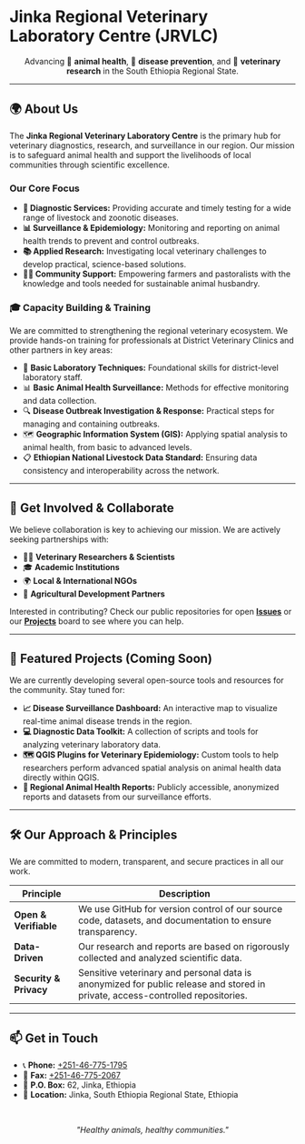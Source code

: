 <p align="center">
  <!-- Optional: Add your logo here. Uncomment and replace the src. -->
  <!-- <img src="URL_TO_YOUR_LOGO.png" alt="JRVLC Logo" width="150"/> -->
  <h1>Jinka Regional Veterinary Laboratory Centre (JRVLC)</h1>
</p>

<p align="center">
  Advancing 🐄 <b>animal health</b>, 🔬 <b>disease prevention</b>, and 🧪 <b>veterinary research</b> in the South Ethiopia Regional State.
</p>

---

## 🌍 About Us

The **Jinka Regional Veterinary Laboratory Centre** is the primary hub for veterinary diagnostics, research, and surveillance in our region. Our mission is to safeguard animal health and support the livelihoods of local communities through scientific excellence.

### Our Core Focus
-   **🧬 Diagnostic Services:** Providing accurate and timely testing for a wide range of livestock and zoonotic diseases.
-   **📊 Surveillance & Epidemiology:** Monitoring and reporting on animal health trends to prevent and control outbreaks.
-   **📚 Applied Research:** Investigating local veterinary challenges to develop practical, science-based solutions.
-   **👨‍🌾 Community Support:** Empowering farmers and pastoralists with the knowledge and tools needed for sustainable animal husbandry.

### 🎓 Capacity Building & Training
We are committed to strengthening the regional veterinary ecosystem. We provide hands-on training for professionals at District Veterinary Clinics and other partners in key areas:

-   🧪 **Basic Laboratory Techniques:** Foundational skills for district-level laboratory staff.
-   📊 **Basic Animal Health Surveillance:** Methods for effective monitoring and data collection.
-   🔍 **Disease Outbreak Investigation & Response:** Practical steps for managing and containing outbreaks.
-   🗺️ **Geographic Information System (GIS):** Applying spatial analysis to animal health, from basic to advanced levels.
-   📋 **Ethiopian National Livestock Data Standard:** Ensuring data consistency and interoperability across the network.

---

## 🤝 Get Involved & Collaborate

We believe collaboration is key to achieving our mission. We are actively seeking partnerships with:

-   👩‍🔬 **Veterinary Researchers & Scientists**
-   🎓 **Academic Institutions**
-   🌍 **Local & International NGOs**
-   🤝 **Agricultural Development Partners**

Interested in contributing? Check our public repositories for open **[Issues](https://github.com/Jinka-Regional-Veterinary-Laboratory?tab=repositories)** or our **[Projects](https://github.com/orgs/Jinka-Regional-Veterinary-Laboratory/projects)** board to see where you can help.

---

## 🚀 Featured Projects (Coming Soon)

We are currently developing several open-source tools and resources for the community. Stay tuned for:

-   **📈 Disease Surveillance Dashboard:** An interactive map to visualize real-time animal disease trends in the region.
-   **💻 Diagnostic Data Toolkit:** A collection of scripts and tools for analyzing veterinary laboratory data.
-   **🗺️ QGIS Plugins for Veterinary Epidemiology:** Custom tools to help researchers perform advanced spatial analysis on animal health data directly within QGIS.
-   **📄 Regional Animal Health Reports:** Publicly accessible, anonymized reports and datasets from our surveillance efforts.

---

## 🛠️ Our Approach & Principles

We are committed to modern, transparent, and secure practices in all our work.

| Principle              | Description                                                                                             |
| ---------------------- | ------------------------------------------------------------------------------------------------------- |
| **Open & Verifiable**  | We use GitHub for version control of our source code, datasets, and documentation to ensure transparency. |
| **Data-Driven**        | Our research and reports are based on rigorously collected and analyzed scientific data.                 |
| **Security & Privacy** | Sensitive veterinary and personal data is anonymized for public release and stored in private, access-controlled repositories. |

---

## 📫 Get in Touch

-   📞 **Phone:** [+251-46-775-1795](tel:+251-46-775-1795) <!--- Replace with your actual phone number -->
-   📠 **Fax:** [+251-46-775-2067](fax:+251-46-775-2067) <!--- Replace with your actual fax number -->
-   📮 **P.O. Box:** 62, Jinka, Ethiopia <!--- Replace with your actual P.O. Box number -->
-   📍 **Location:** Jinka, South Ethiopia Regional State, Ethiopia

<br>
<p align="center">
  <i>"Healthy animals, healthy communities."</i>
</p>
